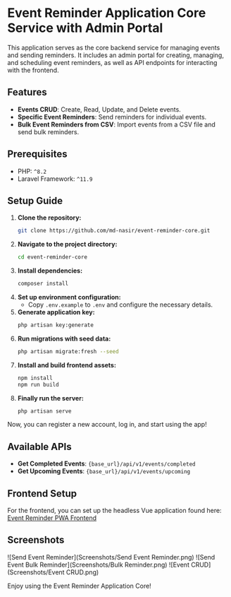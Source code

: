 
# Event Reminder Application Core Service with Admin Portal

This application serves as the core backend service for managing events and sending reminders. It includes an admin portal for creating, managing, and scheduling event reminders, as well as API endpoints for interacting with the frontend.

## Features
- **Events CRUD**: Create, Read, Update, and Delete events.
- **Specific Event Reminders**: Send reminders for individual events.
- **Bulk Event Reminders from CSV**: Import events from a CSV file and send bulk reminders.

## Prerequisites
- PHP: `^8.2`
- Laravel Framework: `^11.9`

## Setup Guide

1. **Clone the repository:**
   ```bash
   git clone https://github.com/md-nasir/event-reminder-core.git
   ```
2. **Navigate to the project directory:**
   ```bash
   cd event-reminder-core
   ```
3. **Install dependencies:**
   ```bash
   composer install
   ```
4. **Set up environment configuration:**
   - Copy `.env.example` to `.env` and configure the necessary details.
5. **Generate application key:**
   ```bash
   php artisan key:generate
   ```
6. **Run migrations with seed data:**
   ```bash
   php artisan migrate:fresh --seed
   ```
7. **Install and build frontend assets:**
   ```bash
   npm install
   npm run build
   
 8. **Finally run the server:**
     ```bash
     php artisan serve
     ``` 

Now, you can register a new account, log in, and start using the app!

## Available APIs

- **Get Completed Events**: `{base_url}/api/v1/events/completed`
- **Get Upcoming Events**: `{base_url}/api/v1/events/upcoming`

## Frontend Setup

For the frontend, you can set up the headless Vue application found here:
[Event Reminder PWA Frontend](https://github.com/md-nasir/event-reminder-pwa)

## Screenshots

![Send Event Reminder](Screenshots/Send Event Reminder.png)
![Send Event Bulk Reminder](Screenshots/Bulk Reminder.png)
![Event CRUD](Screenshots/Event CRUD.png)

Enjoy using the Event Reminder Application Core!
